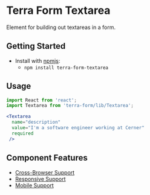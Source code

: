 # Terra Form Textarea

Element for building out textareas in a form.

## Getting Started

- Install with [npmjs](https://www.npmjs.com):
  - `npm install terra-form-textarea`

## Usage

```jsx
import React from 'react';
import Textarea from 'terra-form/lib/Textarea';

<Textarea
  name="description"
  value="I'm a software engineer working at Cerner"
  required
 />
```

## Component Features
* [Cross-Browser Support](https://github.com/cerner/terra-core/wiki/Component-Features#cross-browser-support)
* [Responsive Support](https://github.com/cerner/terra-core/wiki/Component-Features#responsive-support)
* [Mobile Support](https://github.com/cerner/terra-core/wiki/Component-Features#mobile-support)
